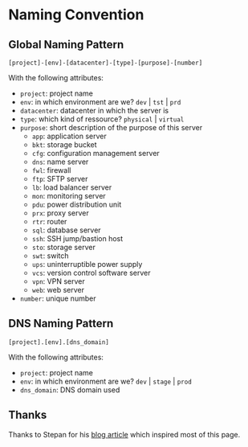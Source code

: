 # Naming Convention

## Global Naming Pattern

```
[project]-[env]-[datacenter]-[type]-[purpose]-[number]
```

With the following attributes:

- `project`: project name
- `env`: in which environment are we? `dev` | `tst` | `prd`
- `datacenter`: datacenter in which the server is
- `type`: which kind of ressource? `physical` | `virtual`
- `purpose`: short description of the purpose of this server
  * `app`: application server
  * `bkt`: storage bucket
  * `cfg`: configuration management server
  * `dns`: name server
  * `fwl`: firewall
  * `ftp`: SFTP server
  * `lb`: load balancer server
  * `mon`: monitoring server
  * `pdu`: power distribution unit
  * `prx`: proxy server
  * `rtr`: router
  * `sql`: database server
  * `ssh`: SSH jump/bastion host
  * `sto`: storage server
  * `swt`: switch
  * `ups`: uninterruptible power supply
  * `vcs`: version control software server
  * `vpn`: VPN server
  * `web`: web server
- `number`: unique number

## DNS Naming Pattern

```
[project].[env].[dns_domain]
```

With the following attributes:

- `project`: project name
- `env`: in which environment are we? `dev` | `stage` | `prod`
- `dns_domain`: DNS domain used

## Thanks

Thanks to Stepan for his [blog article](https://stepan.wtf/cloud-naming-convention/) which inspired most of this page.
